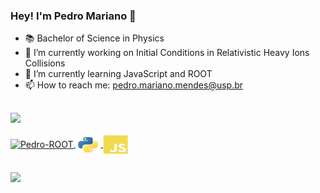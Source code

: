 ### Hey! I'm Pedro Mariano 👋

- 📚 Bachelor of Science in Physics
- 🔭 I’m currently working on Initial Conditions in Relativistic Heavy Ions Collisions
- 🌱 I’m currently learning JavaScript and ROOT
- 📫 How to reach me: pedro.mariano.mendes@usp.br

##

<div>
  <a href="https://github.com/pemariano">
<!--   <img height="180em" src="https://github-readme-stats.vercel.app/api?username=pemariano&show_icons=true&theme=dracula&include_all_commits=true&count_private=true"/> -->
  <img height="150em" src="https://github-readme-stats.vercel.app/api/top-langs/?username=pemariano&layout=compact&langs_count=7&theme=dracula"/>
</div>
  
<div style="display: inline_block"><br>
  <img align="center" alt="Pedro-ROOT" height="30" width="40" src="https://avatars.githubusercontent.com/u/6450093?s=200&v=4">
  <img align="center" alt="Pedro-Python" height="30" width="40" src="https://raw.githubusercontent.com/devicons/devicon/master/icons/python/python-original.svg">
  <img align="center" alt="Pedro-Js" height="30" width="40" src="https://raw.githubusercontent.com/devicons/devicon/master/icons/javascript/javascript-plain.svg">
</div>
  
##
<div>
  <a href="" target="_blank"><img src="http://ForTheBadge.com/images/badges/built-with-science.svg" target="_blank"></a>
</div>
  
<!--
**pemariano/pemariano** is a ✨ _special_ ✨ repository because its `README.md` (this file) appears on your GitHub profile.

Here are some ideas to get you started:

- 👯 I’m looking to collaborate on ...
- 🤔 I’m looking for help with ...
- 💬 Ask me about ...
- 😄 Pronouns: ...
- ⚡ Fun fact: ...
-->
